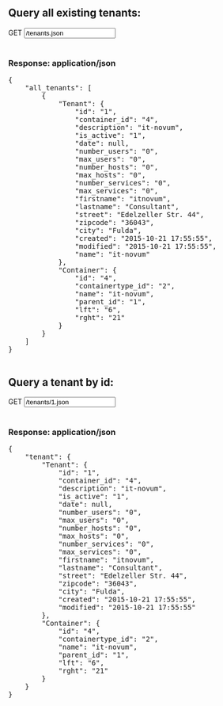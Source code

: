 ## Query all existing tenants:

<div class="input-group">
	<span class="input-group-addon bg-color-green txt-color-white">GET</span>
	<input type="text" class="form-control" readonly="readonly" value="/tenants.json">
</div>
<br />
<div class="panel panel-primary">
	<div class="panel-heading">
		<h3 class="panel-title">Response: application/json</h3>
	</div>
	<div class="panel-body">
		<pre>
{
    "all_tenants": [
        {
            "Tenant": {
                "id": "1",
                "container_id": "4",
                "description": "it-novum",
                "is_active": "1",
                "date": null,
                "number_users": "0",
                "max_users": "0",
                "number_hosts": "0",
                "max_hosts": "0",
                "number_services": "0",
                "max_services": "0",
                "firstname": "itnovum",
                "lastname": "Consultant",
                "street": "Edelzeller Str. 44",
                "zipcode": "36043",
                "city": "Fulda",
                "created": "2015-10-21 17:55:55",
                "modified": "2015-10-21 17:55:55",
                "name": "it-novum"
            },
            "Container": {
                "id": "4",
                "containertype_id": "2",
                "name": "it-novum",
                "parent_id": "1",
                "lft": "6",
                "rght": "21"
            }
        }
    ]
}
		</pre>
	</div>
</div>

## Query a tenant by id:
<div class="input-group">
	<span class="input-group-addon bg-color-green txt-color-white">GET</span>
	<input type="text" class="form-control" readonly="readonly" value="/tenants/1.json">
</div>
<br />
<div class="panel panel-primary">
	<div class="panel-heading">
		<h3 class="panel-title">Response: application/json</h3>
	</div>
	<div class="panel-body">
		<pre>
{
    "tenant": {
        "Tenant": {
            "id": "1",
            "container_id": "4",
            "description": "it-novum",
            "is_active": "1",
            "date": null,
            "number_users": "0",
            "max_users": "0",
            "number_hosts": "0",
            "max_hosts": "0",
            "number_services": "0",
            "max_services": "0",
            "firstname": "itnovum",
            "lastname": "Consultant",
            "street": "Edelzeller Str. 44",
            "zipcode": "36043",
            "city": "Fulda",
            "created": "2015-10-21 17:55:55",
            "modified": "2015-10-21 17:55:55"
        },
        "Container": {
            "id": "4",
            "containertype_id": "2",
            "name": "it-novum",
            "parent_id": "1",
            "lft": "6",
            "rght": "21"
        }
    }
}
		</pre>
	</div>
</div>

